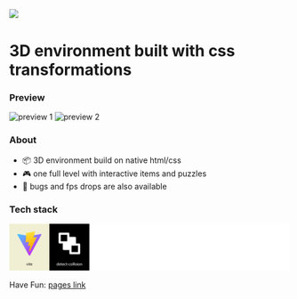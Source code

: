 <img src="github poster.jpg">

# 3D environment built with css transformations

### Preview

<img width="49%" src="./preview 1.gif" alt="preview 1">
<img width="49%" src="./preview 2.gif" alt="preview 2">

### About

*  :package: 3D environment build on native html/css
*  :video_game: one full level with interactive items and puzzles
*  :ant: bugs and fps drops are also available
  
### Tech stack

<img src="./tech stack.jpg" alt="tech stack list">

Have Fun: <a href="https://mero-plaform.github.io/CSS-3D-Dungeon"> pages link </a>
